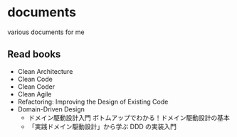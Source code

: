 # documents

various documents for me

## Read books

- Clean Architecture
- Clean Code
- Clean Coder
- Clean Agile
- Refactoring: Improving the Design of Existing Code
- Domain-Driven Design
  - ドメイン駆動設計入門 ボトムアップでわかる！ドメイン駆動設計の基本
  - 「実践ドメイン駆動設計」から学ぶ DDD の実装入門
